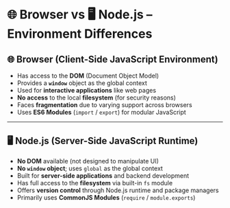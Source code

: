
# 🌐 Browser vs 🖥️ Node.js – Environment Differences

## 🌐 **Browser (Client-Side JavaScript Environment)**

- Has access to the **DOM** (Document Object Model)  
- Provides a **`window`** object as the global context  
- Used for **interactive applications** like web pages  
- **No access** to the local **filesystem** (for security reasons)  
- Faces **fragmentation** due to varying support across browsers  
- Uses **ES6 Modules** (`import` / `export`) for modular JavaScript  

---

## 🖥️ **Node.js (Server-Side JavaScript Runtime)**

- **No DOM** available (not designed to manipulate UI)  
- **No `window` object**; uses `global` as the global context  
- Built for **server-side applications** and backend development  
- Has full access to the **filesystem** via built-in `fs` module  
- Offers **version control** through Node.js runtime and package managers  
- Primarily uses **CommonJS Modules** (`require` / `module.exports`)  
